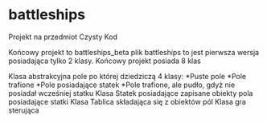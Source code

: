# battleships
Projekt na przedmiot Czysty Kod

Końcowy projekt to battleships_beta
plik battleships to jest pierwsza wersja posiadająca tylko 2 klasy.
Końcowy projekt posiada 8 klas

Klasa abstrakcyjna pole po której dziedziczą 4 klasy:
*Puste pole
*Pole trafione
*Pole posiadające statek
*Pole trafione, ale pudło, gdyż nie posiadał wcześniej statku
Klasa Statek posiadające zapisane obiekty pola posiadające statki
Klasa Tablica składająca się z obiektów pól
Klasa gra sterująca
